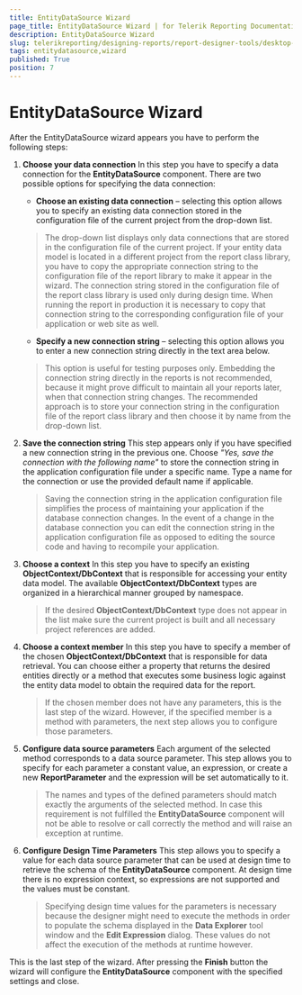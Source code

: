 ```yaml
---
title: EntityDataSource Wizard
page_title: EntityDataSource Wizard | for Telerik Reporting Documentation
description: EntityDataSource Wizard
slug: telerikreporting/designing-reports/report-designer-tools/desktop-designers/tools/data-source-wizards/entitydatasource-wizard
tags: entitydatasource,wizard
published: True
position: 7
---
```


# EntityDataSource Wizard



After the EntityDataSource wizard appears you have to perform the following steps:


1. __Choose your data connection__ In this step you have to specify a data connection for the __EntityDataSource__ component.               There are two possible options for specifying the data connection:             

   + __Choose an existing data connection__ – selecting this option allows you to                   specify an existing data connection stored in the configuration file of the current                   project from the drop-down list.                 

   >The drop-down list displays only data connections that are stored in the configuration file                     of the current project. If your entity data model is located in a different project from the report                     class library, you have to copy the appropriate connection string to the configuration file of the                     report library to make it appear in the wizard.                   The connection string stored in the configuration                     file of the report class library is used only during design time. When running the report in production                     it is necessary to copy that connection string to the corresponding configuration file of your application                     or web site as well.                   

   + __Specify a new connection string__ – selecting this option allows you to                   enter a new connection string directly in the text area below.                 

   >This option is useful for testing purposes only. Embedding the connection string directly in the reports                     is not recommended, because it might prove difficult to maintain all your reports later, when that connection                     string changes. The recommended approach is to store your connection string in the configuration file of the                     report class library and then choose it by name from the drop-down list.                   

1. __Save the connection string__ This step appears only if you have specified a new connection string in the previous one. Choose *"Yes, save the connection with the following name"* to store the connection string in the application configuration file under a specific name. Type               a name for the connection or use the provided default name if applicable.             

   >Saving the connection string in the application configuration file simplifies the process of maintaining your application                 if the database connection changes. In the event of a change in the database connection you can edit the connection string                 in the application configuration file as opposed to editing the source code and having to recompile your application.               

1. __Choose a context__ In this step you have to specify an existing __ObjectContext/DbContext__ that is responsible for accessing your entity               data model. The available __ObjectContext/DbContext__ types are organized in a hierarchical manner grouped by namespace.

   >If the desired  __ObjectContext/DbContext__ type does not appear in the list make sure the current project is built and                 all necessary project references are added.               

1. __Choose a context member__ In this step you have to specify a member of the chosen __ObjectContext/DbContext__ that is responsible for data               retrieval. You can choose either a property that returns the desired entities directly or a method that               executes some business logic against the entity data model to obtain the required data for the report.             

   >If the chosen member does not have any parameters, this is the last step of the wizard. However, if                 the specified member is a method with parameters, the next step allows you to configure those parameters.               

1. __Configure data source parameters__ Each argument of the selected method corresponds to a data source parameter. This step allows you to               specify for each parameter a constant value, an expression, or create a new __ReportParameter__ and the expression               will be set automatically to it.             

   >The names and types of the defined parameters should match exactly the arguments of the selected method.                 In case this requirement is not fulfilled the  __EntityDataSource__ component will not be able to resolve or call                 correctly the method and will raise an exception at runtime.               

1. __Configure Design Time Parameters__ This step allows you to specify a value for each data source parameter that can be used at design time to               retrieve the schema of the __EntityDataSource__ component. At design time there is no expression context, so expressions are not supported and the values must be constant.             

   >Specifying design time values for the parameters is necessary because the designer might need to execute the                 methods in order to populate the schema displayed in the  __Data Explorer__ tool window and the  __Edit Expression__ dialog. These values do not affect the execution of the methods at runtime however.               

This is the last step of the wizard. After pressing the __Finish__ button the wizard will configure the           __EntityDataSource__ component with the specified settings and close.

